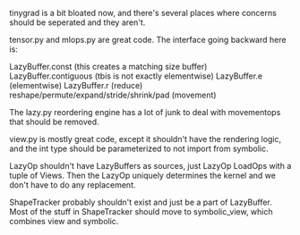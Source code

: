 tinygrad is a bit bloated now, and there's several places where concerns should be seperated and they aren't.

tensor.py and mlops.py are great code. The interface going backward here is:

LazyBuffer.const (this creates a matching size buffer)
LazyBuffer.contiguous (tbis is not exactly elementwise)
LazyBuffer.e (elementwise)
LazyBuffer.r (reduce)
reshape/permute/expand/stride/shrink/pad (movement)

The lazy.py reordering engine has a lot of junk to deal with movementops that should be removed.

view.py is mostly great code, except it shouldn't have the rendering logic, and the int type should be parameterized to not import from symbolic.

LazyOp shouldn't have LazyBuffers as sources, just LazyOp LoadOps with a tuple of Views. Then the LazyOp uniquely determines the kernel and we don't have to do any replacement.

ShapeTracker probably shouldn't exist and just be a part of LazyBuffer. Most of the stuff in ShapeTracker should move to symbolic_view, which combines view and symbolic.
